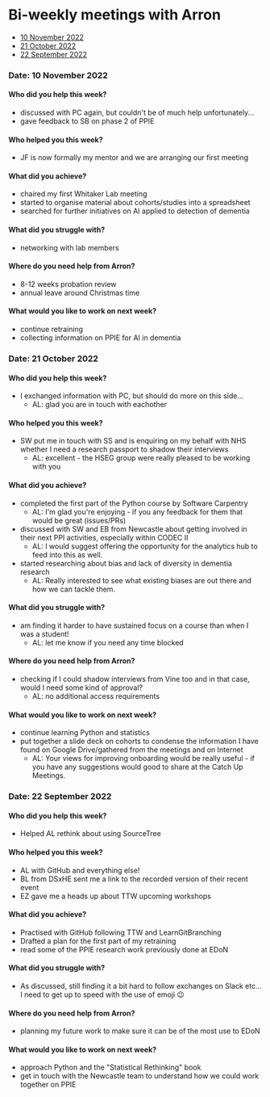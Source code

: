 # Bi-weekly meetings with Arron

* [10 November 2022](#date-10-november-2022)
* [21 October 2022](#date-21-october-2022)
* [22 September 2022](#date-22-september-2022)

### Date: 10 November 2022

#### Who did you help this week?
* discussed with PC again, but couldn't be of much help unfortunately...
* gave feedback to SB on phase 2 of PPIE

#### Who helped you this week?
* JF is now formally my mentor and we are arranging our first meeting

#### What did you achieve?
* chaired my first Whitaker Lab meeting
* started to organise material about cohorts/studies into a spreadsheet
* searched for further initiatives on AI applied to detection of dementia

#### What did you struggle with?
* networking with lab members

#### Where do you need help from Arron?
* 8-12 weeks probation review
* annual leave around Christmas time

#### What would you like to work on next week?
* continue retraining
* collecting information on PPIE for AI in dementia


### Date: 21 October 2022

#### Who did you help this week?
* I exchanged information with PC, but should do more on this side...
  * AL: glad you are in touch with eachother

#### Who helped you this week?
* SW put me in touch with SS and is enquiring on my behalf with NHS whether I need a research passport to shadow their interviews
  * AL: excellent - the HSEG group were really pleased to be working with you

#### What did you achieve?
* completed the first part of the Python course by Software Carpentry 
  * AL: I'm glad you're enjoying - if you any feedback for them that would be great (issues/PRs)
* discussed with SW and EB from Newcastle about getting involved in their next PPI activities, especially within CODEC II
  * AL: I would suggest offering the opportunity for the analytics hub to feed into this as well.
* started researching about bias and lack of diversity in dementia research
  * AL: Really interested to see what existing biases are out there and how we can tackle them.

#### What did you struggle with?
* am finding it harder to have sustained focus on a course than when I was a student!
  * AL: let me know if you need any time blocked

#### Where do you need help from Arron?
* checking if I could shadow interviews from Vine too and in that case, would I need some kind of approval?
  * AL: no additional access requirements

#### What would you like to work on next week?
* continue learning Python and statistics
* put together a slide deck on cohorts to condense the information I have found on Google Drive/gathered from the meetings and on Internet
  * AL: Your views for improving onboarding would be really useful - if you have any suggestions would good to share at the Catch Up Meetings.



### Date: 22 September 2022

#### Who did you help this week?
* Helped AL rethink about using SourceTree

#### Who helped you this week?
* AL with GitHub and everything else!
* BL from DSxHE sent me a link to the recorded version of their recent event
* EZ gave me a heads up about TTW upcoming workshops

#### What did you achieve?
*  Practised with GitHub following TTW and LearnGitBranching
*  Drafted a plan for the first part of my retraining 
* read some of the PPIE research work previously done at EDoN

#### What did you struggle with?
* As discussed, still finding it a bit hard to follow exchanges on Slack etc... I need to get up to speed with the use of emoji :wink:

#### Where do you need help from Arron?
* planning my future work to make sure it can be of the most use to EDoN

#### What would you like to work on next week?
* approach Python and the "Statistical Rethinking" book
* get in touch with the Newcastle team to understand how we could work together on PPIE

